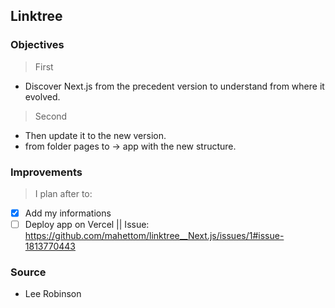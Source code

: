 ## Linktree

### Objectives

> First

- Discover Next.js from the precedent version to understand from where it evolved.

> Second

- Then update it to the new version.
- from folder pages to -> app with the new structure.

### Improvements

> I plan after to:

- [x] Add my informations
- [ ] Deploy app on Vercel || Issue: https://github.com/mahettom/linktree__Next.js/issues/1#issue-1813770443

### Source

- Lee Robinson
